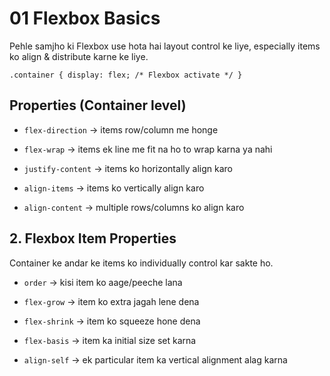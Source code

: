  # 01 Flexbox Basics

Pehle samjho ki Flexbox use hota hai layout control ke liye, especially items ko align & distribute karne ke liye.

`.container {
  display: flex; /* Flexbox activate */
}`

 ## Properties (Container level)

- `flex-direction` → items row/column me honge

- `flex-wrap` → items ek line me fit na ho to wrap karna ya nahi

- `justify-content` → items ko horizontally align karo

- `align-items` → items ko vertically align karo

- `align-content` → multiple rows/columns ko align karo

## 2. Flexbox Item Properties

Container ke andar ke items ko individually control kar sakte ho.

- `order` → kisi item ko aage/peeche lana

- `flex-grow` → item ko extra jagah lene dena

- `flex-shrink` → item ko squeeze hone dena

- `flex-basis` → item ka initial size set karna

- `align-self` → ek particular item ka vertical alignment alag karna